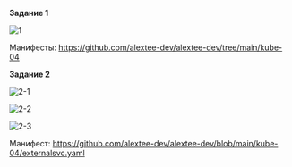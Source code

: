 **Задание 1**

![1](https://github.com/user-attachments/assets/842e1818-5752-46a6-8c35-714c31e3535f)

Манифесты: https://github.com/alextee-dev/alextee-dev/tree/main/kube-04

**Задание 2**

![2-1](https://github.com/user-attachments/assets/a9693f9a-b50e-49a3-9fcb-b13267b4b48f)

![2-2](https://github.com/user-attachments/assets/74d2b10e-506a-4e13-aae0-73fb95e7cde0)

![2-3](https://github.com/user-attachments/assets/3c3d2ac3-c1de-4262-a8cf-a4132a1e7da8)

Манифест: https://github.com/alextee-dev/alextee-dev/blob/main/kube-04/externalsvc.yaml
